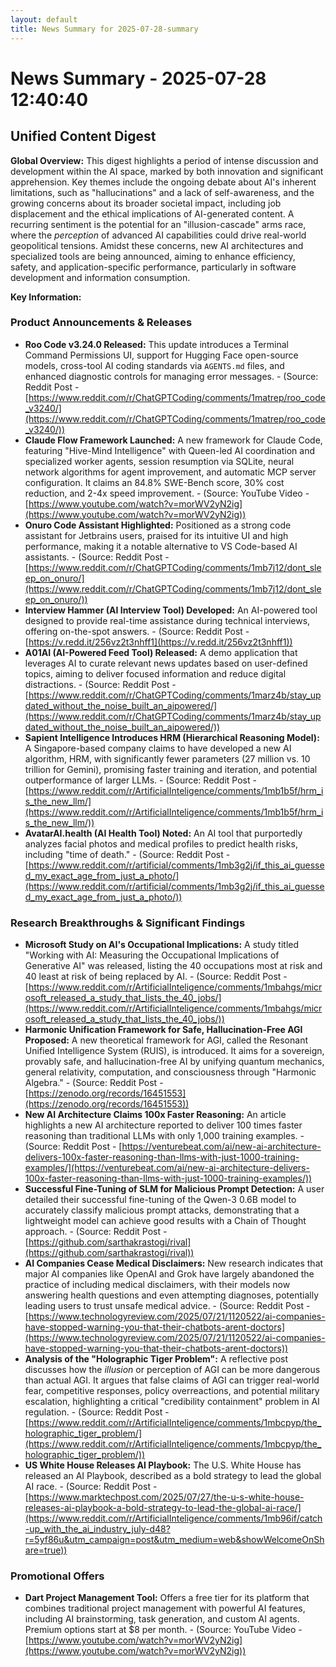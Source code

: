 ```yaml
---
layout: default
title: News Summary for 2025-07-28-summary
---
```

# News Summary - 2025-07-28 12:40:40

## Unified Content Digest

**Global Overview:**
This digest highlights a period of intense discussion and development within the AI space, marked by both innovation and significant apprehension. Key themes include the ongoing debate about AI's inherent limitations, such as "hallucinations" and a lack of self-awareness, and the growing concerns about its broader societal impact, including job displacement and the ethical implications of AI-generated content. A recurring sentiment is the potential for an "illusion-cascade" arms race, where the *perception* of advanced AI capabilities could drive real-world geopolitical tensions. Amidst these concerns, new AI architectures and specialized tools are being announced, aiming to enhance efficiency, safety, and application-specific performance, particularly in software development and information consumption.

**Key Information:**

### Product Announcements & Releases
*   **Roo Code v3.24.0 Released:** This update introduces a Terminal Command Permissions UI, support for Hugging Face open-source models, cross-tool AI coding standards via `AGENTS.md` files, and enhanced diagnostic controls for managing error messages. - (Source: Reddit Post - [https://www.reddit.com/r/ChatGPTCoding/comments/1matrep/roo_code_v3240/](https://www.reddit.com/r/ChatGPTCoding/comments/1matrep/roo_code_v3240/))
*   **Claude Flow Framework Launched:** A new framework for Claude Code, featuring "Hive-Mind Intelligence" with Queen-led AI coordination and specialized worker agents, session resumption via SQLite, neural network algorithms for agent improvement, and automatic MCP server configuration. It claims an 84.8% SWE-Bench score, 30% cost reduction, and 2-4x speed improvement. - (Source: YouTube Video - [https://www.youtube.com/watch?v=morWV2yN2ig](https://www.youtube.com/watch?v=morWV2yN2ig))
*   **Onuro Code Assistant Highlighted:** Positioned as a strong code assistant for Jetbrains users, praised for its intuitive UI and high performance, making it a notable alternative to VS Code-based AI assistants. - (Source: Reddit Post - [https://www.reddit.com/r/ChatGPTCoding/comments/1mb7j12/dont_sleep_on_onuro/](https://www.reddit.com/r/ChatGPTCoding/comments/1mb7j12/dont_sleep_on_onuro/))
*   **Interview Hammer (AI Interview Tool) Developed:** An AI-powered tool designed to provide real-time assistance during technical interviews, offering on-the-spot answers. - (Source: Reddit Post - [https://v.redd.it/256vz2t3nhff1](https://v.redd.it/256vz2t3nhff1))
*   **A01AI (AI-Powered Feed Tool) Released:** A demo application that leverages AI to curate relevant news updates based on user-defined topics, aiming to deliver focused information and reduce digital distractions. - (Source: Reddit Post - [https://www.reddit.com/r/ChatGPTCoding/comments/1marz4b/stay_updated_without_the_noise_built_an_aipowered/](https://www.reddit.com/r/ChatGPTCoding/comments/1marz4b/stay_updated_without_the_noise_built_an_aipowered/))
*   **Sapient Intelligence Introduces HRM (Hierarchical Reasoning Model):** A Singapore-based company claims to have developed a new AI algorithm, HRM, with significantly fewer parameters (27 million vs. 10 trillion for Gemini), promising faster training and iteration, and potential outperformance of larger LLMs. - (Source: Reddit Post - [https://www.reddit.com/r/ArtificialInteligence/comments/1mb1b5f/hrm_is_the_new_llm/](https://www.reddit.com/r/ArtificialInteligence/comments/1mb1b5f/hrm_is_the_new_llm/))
*   **AvatarAI.health (AI Health Tool) Noted:** An AI tool that purportedly analyzes facial photos and medical profiles to predict health risks, including "time of death." - (Source: Reddit Post - [https://www.reddit.com/r/artificial/comments/1mb3g2j/if_this_ai_guessed_my_exact_age_from_just_a_photo/](https://www.reddit.com/r/artificial/comments/1mb3g2j/if_this_ai_guessed_my_exact_age_from_just_a_photo/))

### Research Breakthroughs & Significant Findings
*   **Microsoft Study on AI's Occupational Implications:** A study titled "Working with AI: Measuring the Occupational Implications of Generative AI" was released, listing the 40 occupations most at risk and 40 least at risk of being replaced by AI. - (Source: Reddit Post - [https://www.reddit.com/r/ArtificialInteligence/comments/1mbahgs/microsoft_released_a_study_that_lists_the_40_jobs/](https://www.reddit.com/r/ArtificialInteligence/comments/1mbahgs/microsoft_released_a_study_that_lists_the_40_jobs/))
*   **Harmonic Unification Framework for Safe, Hallucination-Free AGI Proposed:** A new theoretical framework for AGI, called the Resonant Unified Intelligence System (RUIS), is introduced. It aims for a sovereign, provably safe, and hallucination-free AI by unifying quantum mechanics, general relativity, computation, and consciousness through "Harmonic Algebra." - (Source: Reddit Post - [https://zenodo.org/records/16451553](https://zenodo.org/records/16451553))
*   **New AI Architecture Claims 100x Faster Reasoning:** An article highlights a new AI architecture reported to deliver 100 times faster reasoning than traditional LLMs with only 1,000 training examples. - (Source: Reddit Post - [https://venturebeat.com/ai/new-ai-architecture-delivers-100x-faster-reasoning-than-llms-with-just-1000-training-examples/](https://venturebeat.com/ai/new-ai-architecture-delivers-100x-faster-reasoning-than-llms-with-just-1000-training-examples/))
*   **Successful Fine-Tuning of SLM for Malicious Prompt Detection:** A user detailed their successful fine-tuning of the Qwen-3 0.6B model to accurately classify malicious prompt attacks, demonstrating that a lightweight model can achieve good results with a Chain of Thought approach. - (Source: Reddit Post - [https://github.com/sarthakrastogi/rival](https://github.com/sarthakrastogi/rival))
*   **AI Companies Cease Medical Disclaimers:** New research indicates that major AI companies like OpenAI and Grok have largely abandoned the practice of including medical disclaimers, with their models now answering health questions and even attempting diagnoses, potentially leading users to trust unsafe medical advice. - (Source: Reddit Post - [https://www.technologyreview.com/2025/07/21/1120522/ai-companies-have-stopped-warning-you-that-their-chatbots-arent-doctors](https://www.technologyreview.com/2025/07/21/1120522/ai-companies-have-stopped-warning-you-that-their-chatbots-arent-doctors))
*   **Analysis of the "Holographic Tiger Problem":** A reflective post discusses how the *illusion* or perception of AGI can be more dangerous than actual AGI. It argues that false claims of AGI can trigger real-world fear, competitive responses, policy overreactions, and potential military escalation, highlighting a critical "credibility containment" problem in AI regulation. - (Source: Reddit Post - [https://www.reddit.com/r/ArtificialInteligence/comments/1mbcpyp/the_holographic_tiger_problem/](https://www.reddit.com/r/ArtificialInteligence/comments/1mbcpyp/the_holographic_tiger_problem/))
*   **US White House Releases AI Playbook:** The U.S. White House has released an AI Playbook, described as a bold strategy to lead the global AI race. - (Source: Reddit Post - [https://www.marktechpost.com/2025/07/27/the-u-s-white-house-releases-ai-playbook-a-bold-strategy-to-lead-the-global-ai-race/](https://www.reddit.com/r/ArtificialInteligence/comments/1mb96if/catch-up_with_the_ai_industry_july-d48?r=5yf86u&utm_campaign=post&utm_medium=web&showWelcomeOnShare=true))

### Promotional Offers
*   **Dart Project Management Tool:** Offers a free tier for its platform that combines traditional project management with powerful AI features, including AI brainstorming, task generation, and custom AI agents. Premium options start at $8 per month. - (Source: YouTube Video - [https://www.youtube.com/watch?v=morWV2yN2ig](https://www.youtube.com/watch?v=morWV2yN2ig))